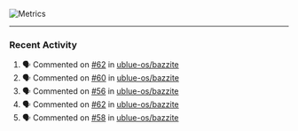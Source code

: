 ![Metrics](https://metrics.lecoq.io/KyleGospo?template=classic&base=header%2C%20activity%2C%20community%2C%20repositories%2C%20metadata&base.indepth=false&base.hireable=false&base.skip=false&config.timezone=America%2FLos_Angeles)

---
### Recent Activity
<!--START_SECTION:activity-->
1. 🗣 Commented on [#62](https://github.com/ublue-os/bazzite/issues/62#issuecomment-1643439462) in [ublue-os/bazzite](https://github.com/ublue-os/bazzite)
2. 🗣 Commented on [#60](https://github.com/ublue-os/bazzite/issues/60#issuecomment-1643361556) in [ublue-os/bazzite](https://github.com/ublue-os/bazzite)
3. 🗣 Commented on [#56](https://github.com/ublue-os/bazzite/issues/56#issuecomment-1643353186) in [ublue-os/bazzite](https://github.com/ublue-os/bazzite)
4. 🗣 Commented on [#62](https://github.com/ublue-os/bazzite/issues/62#issuecomment-1643349362) in [ublue-os/bazzite](https://github.com/ublue-os/bazzite)
5. 🗣 Commented on [#58](https://github.com/ublue-os/bazzite/issues/58#issuecomment-1643347959) in [ublue-os/bazzite](https://github.com/ublue-os/bazzite)
<!--END_SECTION:activity-->
